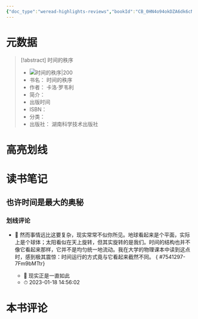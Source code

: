 ```yaml
---
{"doc_type":"weread-highlights-reviews","bookId":"CB_0HN4o94okDZA6dk6cNF4sCdB","author":"卡洛·罗韦利","cover":"https://res.weread.qq.com/wrepub/CB_0HN4o94okDZA6dk6cNF4sCdB_parsecover","reviewCount":1,"noteCount":0,"isbn":null,"category":null,"lastReadDate":"2023-01-18","dg-publish":true,"permalink":"/01inbox/weread/时间的秩序-卡洛·罗韦利/","dgPassFrontmatter":true,"noteIcon":"","created":"","updated":""}
---
```


# 元数据
> [!abstract] 时间的秩序
> - ![ 时间的秩序|200](https://res.weread.qq.com/wrepub/CB_0HN4o94okDZA6dk6cNF4sCdB_parsecover)
> - 书名： 时间的秩序
> - 作者： 卡洛·罗韦利
> - 简介： 
> - 出版时间 
> - ISBN： 
> - 分类： 
> - 出版社： 湖南科学技术出版社

# 高亮划线

# 读书笔记

## 也许时间是最大的奥秘

### 划线评论
- 📌 然而事情远比这要复杂，现实常常不似你所见。地球看起来是个平面，实际上是个球体；太阳看似在天上旋转，但其实旋转的是我们。时间的结构也并不像它看起来那样，它并不是均匀统一地流动。我在大学的物理课本中读到这点时，感到极其震惊：时间运行的方式竟与它看起来截然不同。 
{ #7541297-7Fm9bMTtr}

    - 💭 现实正是一直如此
    - ⏱ 2023-01-18 14:56:02
   
# 本书评论
